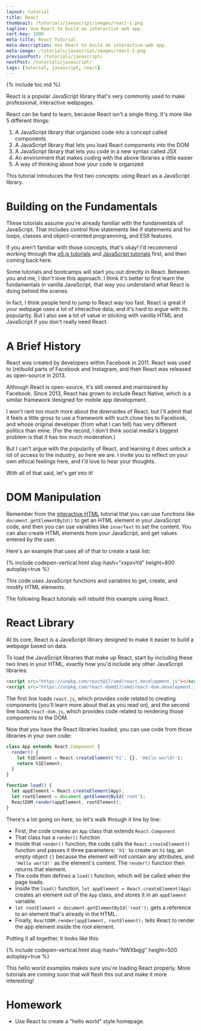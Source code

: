 ```yaml
---
layout: tutorial
title: React
thumbnail: /tutorials/javascript/images/react-1.png
tagline: Use React to build an interactive web app.
sort-key: 1000
meta-title: React Tutorial
meta-description: Use React to build an interactive web app.
meta-image: /tutorials/javascript/images/react-1.png
previousPost: /tutorials/javascript/
nextPost: /tutorials/javascript/
tags: [tutorial, javascript, react]
---
```


{% include toc.md %}

React is a popular JavaScript library that's very commonly used to make professional, interactive webpages.

React can be hard to learn, because React isn't a single thing. It's more like 5 different things:

1. A JavaScript library that organizes code into a concept called components
2. A JavaScript library that lets you load React components into the DOM
3. A JavaScript library that lets you code in a new syntax called JSX
4. An environment that makes coding with the above libraries a little easier
5. A way of thinking about how your code is organized

This tutorial introduces the first two concepts: using React as a JavaScript library.

# Building on the Fundamentals

These tutorials assume you're already familiar with the fundamentals of JavaScript. That includes control flow statements like if statements and for loops, classes and object-oriented programming, and ES6 features.

If you aren't familiar with those concepts, that's okay! I'd recommend working through the [p5.js tutorials](/tutorials/p5js) and [JavaScript tutorials](/tutorials/javascript) first, and then coming back here.

Some tutorials and bootcamps will start you out directly in React. Between you and me, I don't love this approach. I think it's better to first learn the fundamentals in vanilla JavaScript, that way you understand what React is doing behind the scenes.

In fact, I think people tend to jump to React way too fast. React is great if your webpage uses a lot of interactive data, and it's hard to argue with its popularity. But I also see a lot of value in sticking with vanilla HTML and JavaScript if you don't really need React.

# A Brief History

React was created by developers within Facebook in 2011. React was used to (re)build parts of Facebook and Instagram, and then React was released as open-source in 2013.

Although React is open-source, it's still owned and maintained by Facebook. Since 2013, React has grown to include React Native, which is a similar framework designed for mobile app development.

I won't rant too much more about the downsides of React, but I'll admit that it feels a little gross to use a framework with such close ties to Facebook, and whose original developer (from what I can tell) has very different politics than mine. (For the record, I don't think social media's biggest problem is that it has too much moderation.)

But I can't argue with the popularity of React, and learning it does unlock a lot of access to the industry, so here we are. I invite you to reflect on your own ethical feelings here, and I'd love to hear your thoughts.

With all of that said, let's get into it!

# DOM Manipulation

Remember from the [interactive HTML](/tutorials/javascript/interactive-html) tutorial that you can use functions like `document.getElementById()` to get an HTML element in your JavaScript code, and then you can use variables like `innerText` to set the content. You can also create HTML elements from your JavaScript, and get values entered by the user.

Here's an example that uses all of that to create a task list:

{% include codepen-vertical.html slug-hash="xxpxvYd" height=800 autoplay=true %}

This code uses JavaScript functions and variables to get, create, and modify HTML elements.

The following React tutorials will rebuild this example using React.

# React Library

At its core, React is a JavaScript library designed to make it easier to build a webpage based on data.

To load the JavaScript libraries that make up React, start by including these two lines in your HTML, exactly how you'd include any other JavaScript libraries:

```html
<script src="https://unpkg.com/react@17/umd/react.development.js"></script>
<script src="https://unpkg.com/react-dom@17/umd/react-dom.development.js"></script>
```

The first line loads `react.js`, which provides code related to creating components (you'll learn more about that as you read on), and the second line loads `react-dom.js`, which provides code related to rendering those components to the DOM.

Now that you have the React libraries loaded, you can use code from those libraries in your own code:

```javascript
class App extends React.Component {
  render() {
    let h1Element = React.createElement('h1', {}, 'Hello world!');
    return h1Element;
  }
}

function load() {
  let appElement = React.createElement(App);
  let rootElement = document.getElementById('root');
  ReactDOM.render(appElement, rootElement);
}
```

There's a lot going on here, so let's walk through it line by line:

- First, the code creates an `App` class that extends `React.Component`
- That class has a `render()` function
- Inside that `render()` function, the code calls the `React.createElement()` function and passes it three parameters: `'h1'` to create an `h1` tag, an empty object `{}` because the element will not contain any attributes, and `'Hello world!'` as the element's content. The `render()` function then returns that element.
- The code then defines a `load()` function, which will be called when the page loads.
- Inside the `load()` function, `let appElement = React.createElement(App)` creates an element out of the `App` class, and stores it in an `appElement` variable.
- `let rootElement = document.getElementById('root');` gets a reference to an element that's already in the HTML.
- Finally, `ReactDOM.render(appElement, rootElement);` tells React to render the app element inside the root element.

Putting it all together, it looks like this:

{% include codepen-vertical.html slug-hash="NWXbqjg" height=500 autoplay=true %}

This hello world examples makes sure you're loading React properly. More tutorials are coming soon that will flesh this out and make it more interesting!

# Homework

- Use React to create a "hello world" style homepage.
